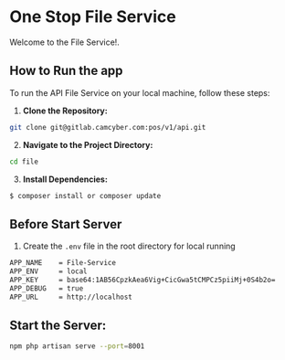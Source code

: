 # One Stop File Service
Welcome to the File Service!.
## How to Run the app
To run the API File Service on your local machine, follow these steps:
1. **Clone the Repository:**
```bash
git clone git@gitlab.camcyber.com:pos/v1/api.git
```
2. **Navigate to the Project Directory:**
```bash
cd file
```
3. **Install Dependencies:**
```bash
$ composer install or composer update
```
## Before Start Server
1. Create the `.env` file in the root directory for local running
```bash
APP_NAME    = File-Service
APP_ENV     = local
APP_KEY     = base64:1AB56CpzkAea6Vig+CicGwa5tCMPCz5piiMj+0S4b2o=
APP_DEBUG   = true
APP_URL     = http://localhost
```

## Start the Server:
```bash
npm php artisan serve --port=8001
```
